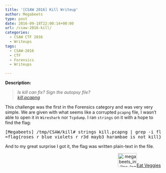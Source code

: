 ```yaml
---
title: '[CSAW 2016] Kill Writeup'
author: Megabeets
type: post
date: 2016-09-18T22:00:14+00:00
url: /csaw-2016-kill/
categories:
  - CSAW CTF 2016
  - Writeups
tags:
  - CSAW-2016
  - CTF
  - Forensics
  - Writeups

---
```

<div class="chal-body">
  <p>
    <strong>Description:</strong>
  </p>
  
  <blockquote>
    <p>
      <em>Is kill can fix? Sign the autopsy file?</em><br /> <em> <a class="chal-file" href="https://ctf.csaw.io/static/uploads/a23ef5ecca7f30b77f59f21dba413b07/kill.pcapng" target="_blank">kill.pcapng</a></em>
    </p>
  </blockquote>
</div>

This challenge was the first in the Forensics category and was very very simple. We are given with what seems like a corrupted `pcapng` file, I wasn&#8217;t able to open it in `Wireshark` nor `Tcpdump`. I ran `strings` on it with a hope to find the flag:

<pre class="lang:sh decode:true ">[Megabeets] /tmp/CSAW/kill# strings kill.pcapng | grep -i flag
=flag{roses_r_blue_violets_r_r3d_mayb3_harambae_is_not_kill}</pre>

And to my great surprise I got it, the flag was written plain-text in the file.

<div class="nf-post-footer">
  <p style="text-align: right">
    <a href="https://www.megabeets.net/about.html#vegan"><img class="wp-image-149 alignnone" src="https://www.megabeets.net/uploads/megabeets_inline_logo.png" alt="megabeets_inline_logo" width="61" height="45" />Eat Veggies</a>
  </p>
</div>